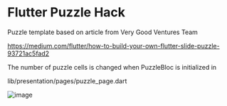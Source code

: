 # Flutter Puzzle Hack

Puzzle template based on article from Very Good Ventures Team

https://medium.com/flutter/how-to-build-your-own-flutter-slide-puzzle-93721ac5fad2

The number of puzzle cells is changed when PuzzleBloc is initialized in

lib/presentation/pages/puzzle_page.dart

![image](https://user-images.githubusercontent.com/21267045/155252799-1d7b9a2b-d4ec-44a7-a7c3-a1ecac4b6dc6.png)
